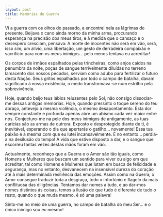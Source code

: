 ```yaml
---
layout: post
title: Memórias de Guerra
---
```


Vi a guerra com os olhos do passado, 
e encontrei nela as lágrimas do presente. 
Beijava o cano ainda morno da minha arma, 
procurando esperança na precisão dos meus tiros, 
e à medida que o cansaço e o desespero cresciam, pensava: 
A morte de inocentes não será em vão, 
será, isso sim, um alívio, uma libertação, 
um gesto de derradeira compaixão e sacrifício para com os meus 
inimigos... pelo menos tentava eu acreditar! 

Os corpos de irmãos espalhados pelas trincheiras, 
como anjos caídos na penumbra da noite, 
poças de sangue terrivelmente diluídas 
no terreno lamacento dos nossos pecados, 
serviam como adubo para fertilizar o futuro desta Nação. 
Seus gritos espalhados por todo o campo de batalha, 
davam significado à nossa existência, 
o medo transformava-se num estrilho pela sobrevivência. 

Hoje, quando beijo teus lábios reluzentes pelo Sol, 
não consigo dissociar-me dessas antigas memórias. 
Hoje, quando pressinto o toque sereno do teu abraço, 
antevejo a mesma violência, o mesmo desapontamento. 
Esta dor sempre constante e profunda 
apenas abre um abismo cada vez maior entre nós. 
Conjecturo-me na pele dos meus inimigos de antigamente, 
as tuas caricias são as armas de outrora. 
Exposto e desprotegido diante de ti, 
é inevitável, esperando o dia que apertarás o gatilho... novamente!
Essa tua paixão é a mesma com que eu lutei incansavelmente. 
E no entanto... perdia-a na desilusão do tempo! 
A vida que estive disposto a dar, 
e o sangue que escorreu tantas vezes destas mãos foram em vão. 

Actualmente, reconheço que a Guerra e o Amor são tão iguais, 
como Homens e Mulheres que buscam 
um sentido para viver ou algo em que acreditar, 
tal como Homens e Mulheres 
que lutam em busca de felicidade e segurança, 
mas no entanto, desvanecem na insensível dureza do coração 
até à mais determinada resiliência das emoções. 
Assim como na Guerra, 
o Amor consegue traduzir toda a desgraça, 
todo o infortúnio e flagelo da mais conflituosa das diligências. 
Tentamos dar nomes a tudo, 
e ao dar-mos nomes distintos ás coisas, 
temos a ilusão de que tudo é diferente de tudo o resto, 
quando o que muda mesmo, é só uma palavra! 

Sinto-me no meio de uma guerra, 
no campo de batalha do meu Ser... e o único inimigo sou eu mesmo!

